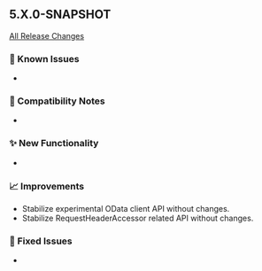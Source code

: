 ## 5.X.0-SNAPSHOT

[All Release Changes](https://github.com/SAP/cloud-sdk-java/releases)

### 🚧 Known Issues

- 

### 🔧 Compatibility Notes

- 

### ✨ New Functionality

- 

### 📈 Improvements

- Stabilize experimental OData client API without changes.
- Stabilize RequestHeaderAccessor related API without changes.

### 🐛 Fixed Issues

- 
